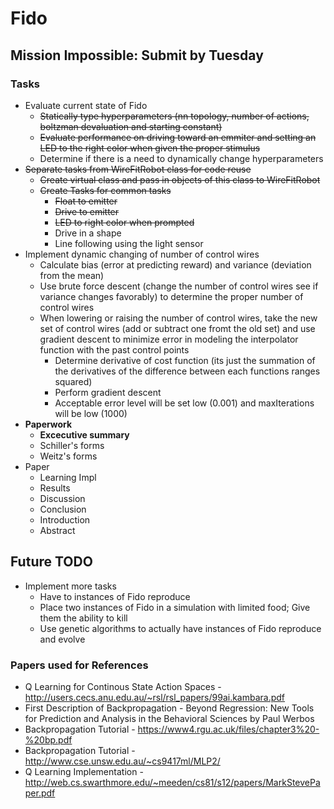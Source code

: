 # Fido

## Mission Impossible: Submit by Tuesday

### Tasks
- Evaluate current state of Fido
  - ~~Statically type hyperparameters (nn topology, number of actions, boltzman devaluation and starting constant)~~
  - ~~Evaluate performance on driving toward an emmiter and setting an LED to the right color when given the proper stimulus~~
  - Determine if there is a need to dynamically change hyperparameters
- ~~Separate tasks from WireFitRobot class for code reuse~~
  - ~~Create virtual class and pass in objects of this class to WireFitRobot~~
  - ~~Create Tasks for common tasks~~
    - ~~Float to emitter~~
    - ~~Drive to emitter~~
    - ~~LED to right color when prompted~~
    - Drive in a shape
    - Line following using the light sensor
- Implement dynamic changing of number of control wires
  - Calculate bias (error at predicting reward) and variance (deviation from the mean)
  - Use brute force descent (change the number of control wires see if variance changes favorably) to determine the proper number of control wires
  - When lowering or raising the number of control wires, take the new set of control wires (add or subtract one fromt the old set) and use gradient descent to minimize error in modeling the interpolator function with the past control points
    - Determine derivative of cost function (its just the summation of the derivatives of the difference between each functions ranges squared)
    - Perform gradient descent
    - Acceptable error level will be set low (0.001) and maxIterations will be low (1000)
- **Paperwork**
  - **Excecutive summary**
  - Schiller's forms
  - Weitz's forms
- Paper
  - Learning Impl
  - Results
  - Discussion
  - Conclusion
  - Introduction
  - Abstract

## Future TODO
- Implement more tasks
  - Have to instances of Fido reproduce
  - Place two instances of Fido in a simulation with limited food; Give them the ability to kill
  - Use genetic algorithms to actually have instances of Fido reproduce and evolve

### Papers used for References
 * Q Learning for Continous State Action Spaces - http://users.cecs.anu.edu.au/~rsl/rsl_papers/99ai.kambara.pdf
 * First Description of Backpropagation - Beyond Regression: New Tools for Prediction and Analysis in the Behavioral Sciences by Paul Werbos
 * Backpropagation Tutorial - https://www4.rgu.ac.uk/files/chapter3%20-%20bp.pdf
 * Backpropagation Tutorial - http://www.cse.unsw.edu.au/~cs9417ml/MLP2/
 * Q Learning Implementation - http://web.cs.swarthmore.edu/~meeden/cs81/s12/papers/MarkStevePaper.pdf

